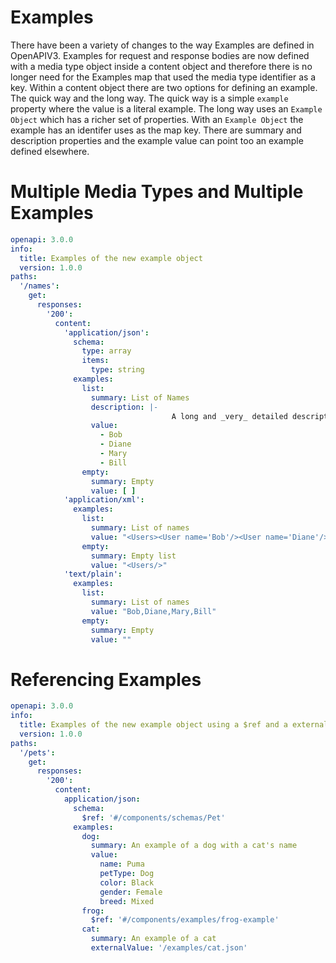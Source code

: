 # Examples
There have been a variety of changes to the way Examples are defined in OpenAPIV3.  Examples for request and response bodies are now defined with a media type object inside a content object and therefore there is no longer need for the Examples map that used the media type identifier as a key. 
Within a content object there are two options for defining an example. The quick way and the long way.  The quick way is a simple `example` property where the value is a literal example.  The long way uses an `Example Object` which has a richer set of properties.  With an `Example Object` the example has an identifer uses as the map key.  There are summary and description properties and the example value can point too an example defined elsewhere.

# Multiple Media Types and Multiple Examples

```yaml
openapi: 3.0.0
info:
  title: Examples of the new example object
  version: 1.0.0
paths:
  '/names':
    get:
      responses:
        '200':
          content:
            'application/json': 
              schema:
                type: array
                items:
                  type: string
              examples:
                list:
                  summary: List of Names
                  description: |- 
                                    A long and _very_ detailed description of this representation that includes rich text.
                  value:
                    - Bob
                    - Diane
                    - Mary
                    - Bill
                empty:
                  summary: Empty
                  value: [ ]
            'application/xml': 
              examples:
                list:
                  summary: List of names
                  value: "<Users><User name='Bob'/><User name='Diane'/><User name='Mary'/><User name='Bill'/></Users>"
                empty:
                  summary: Empty list
                  value: "<Users/>"
            'text/plain':
              examples:
                list:
                  summary: List of names
                  value: "Bob,Diane,Mary,Bill"
                empty:
                  summary: Empty
                  value: ""
```

# Referencing Examples

```yaml
openapi: 3.0.0
info:
  title: Examples of the new example object using a $ref and a external link
  version: 1.0.0
paths:
  '/pets':
    get:
      responses:
        '200':
          content:
            application/json: 
              schema:
                $ref: '#/components/schemas/Pet'
              examples:
                dog:
                  summary: An example of a dog with a cat's name
                  value:
                    name: Puma
                    petType: Dog
                    color: Black
                    gender: Female
                    breed: Mixed
                frog:
                  $ref: '#/components/examples/frog-example'
                cat:
                  summary: An example of a cat
                  externalValue: '/examples/cat.json'
```

